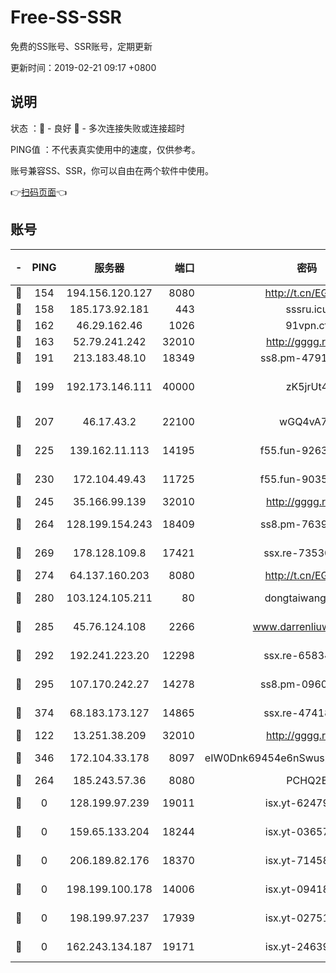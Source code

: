 # Free-SS-SSR

免费的SS账号、SSR账号，定期更新

更新时间：2019-02-21 09:17 +0800

## 说明

状态     ：🙂 - 良好 🙁 - 多次连接失败或连接超时

PING值   ：不代表真实使用中的速度，仅供参考。

账号兼容SS、SSR，你可以自由在两个软件中使用。

👉[扫码页面](https://liesauer.github.io/free-ss-ssr.github.io/)👈

## 账号

|-|PING|服务器|端口|密码|加密方式|区域|
|:----:|:----:|:-----:|-----:|:----:|:----:|:----:|
|🙂|154|194.156.120.127|8080|http://t.cn/EGJIyrl|rc4-md5|RU|
|🙂|158|185.173.92.181|443|sssru.icu|rc4-md5|RU|
|🙂|162|46.29.162.46|1026|91vpn.cf|rc4-md5|RU|
|🙂|163|52.79.241.242|32010|http://gggg.rocks|chacha20|KR|
|🙂|191|213.183.48.10|18349|ss8.pm-47913593|rc4-md5|RU|
|🙂|199|192.173.146.111|40000|zK5jrUt4|chacha20-ietf-poly1305|US|
|🙂|207|46.17.43.2|22100|wGQ4vA7D|aes-256-gcm|RU|
|🙂|225|139.162.11.113|14195|f55.fun-92630692|aes-256-cfb|SG|
|🙂|230|172.104.49.43|11725|f55.fun-90356904|aes-256-cfb|SG|
|🙂|245|35.166.99.139|32010|http://gggg.rocks|chacha20|US|
|🙂|264|128.199.154.243|18409|ss8.pm-76398770|aes-256-cfb|SG|
|🙂|269|178.128.109.8|17421|ssx.re-73530139|aes-256-cfb|SG|
|🙂|274|64.137.160.203|8080|http://t.cn/EGJIyrl|rc4-md5|CA|
|🙂|280|103.124.105.211|80|dongtaiwang.com|aes-256-cfb|US|
|🙂|285|45.76.124.108|2266|www.darrenliuwei.com|aes-256-cfb|AU|
|🙂|292|192.241.223.20|12298|ssx.re-65834373|aes-256-cfb|US|
|🙂|295|107.170.242.27|14278|ss8.pm-09602432|aes-256-cfb|US|
|🙂|374|68.183.173.127|14865|ssx.re-47418589|aes-256-cfb|US|
|🙂|122|13.251.38.209|32010|http://gggg.rocks|chacha20|SG|
|🙂|346|172.104.33.178|8097|eIW0Dnk69454e6nSwuspv9DmS201tQ0D|aes-256-cfb|SG|
|🙁|264|185.243.57.36|8080|PCHQ2E|rc4-md5|US|
|🙁|0|128.199.97.239|19011|isx.yt-62479185|aes-256-cfb|SG|
|🙁|0|159.65.133.204|18244|isx.yt-03657026|aes-256-cfb|SG|
|🙁|0|206.189.82.176|18370|isx.yt-71458272|aes-256-cfb|SG|
|🙁|0|198.199.100.178|14006|isx.yt-09418074|aes-256-cfb|US|
|🙁|0|198.199.97.237|17939|isx.yt-02751636|aes-256-cfb|US|
|🙁|0|162.243.134.187|19171|isx.yt-24639393|aes-256-cfb|US|
